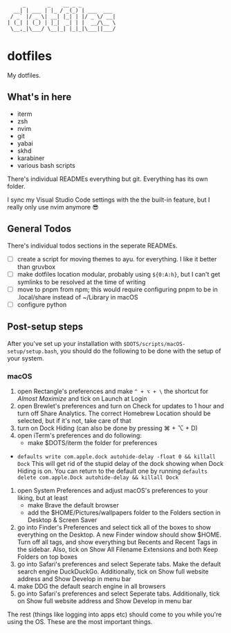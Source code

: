 ```text
     _       _    __ _ _
  __| | ___ | |_ / _(_) | ___  ___
 / _` |/ _ \| __| |_| | |/ _ \/ __|
| (_| | (_) | |_|  _| | |  __/\__ \
 \__,_|\___/ \__|_| |_|_|\___||___/
```

# dotfiles

My dotfiles.

## What's in here

- iterm
- zsh
- nvim
- git
- yabai
- skhd
- karabiner
- various bash scripts

There's individual READMEs everything but git. Everything has its own folder.

I sync my Visual Studio Code settings with the the built-in feature, but I really only use nvim anymore 😎

## General Todos

There's individual todos sections in the seperate READMEs.

- [ ] create a script for moving themes to ayu. for everything. I like it better than gruvbox
- [ ] make dotfiles location modular, probably using `${0:A:h}`, but I can't get symlinks to be resolved at the time of writing
- [ ] move to pnpm from npm; this would require configuring pnpm to be in .local/share instead of ~/Library in macOS
- [ ] configure python

## Post-setup steps

After you've set up your installation with `$DOTS/scripts/macOS-setup/setup.bash`, you should do the following to be done with the setup of your system.

### macOS

1. open Rectangle's preferences and make `^ + ⌥ + \` the shortcut for *Almost Maximize* and tick on Launch at Login
1. open Brewlet's preferences and turn on Check for updates to 1 hour and turn off Share Analytics. The correct Homebrew Location should be selected, but if it's not, take care of that
1. turn on Dock Hiding (can also be done by pressing ⌘ + ⌥ + D)
1. open iTerm's preferences and do following:
	- make $DOTS/iterm the folder for preferences
  - `defaults write com.apple.dock autohide-delay -float 0 && killall Dock`
    This will get rid of the stupid delay of the dock showing when Dock Hiding is on. You can return to the default one by running
    `defaults delete com.apple.Dock autohide-delay && killall Dock`
1. open System Preferences and adjust macOS's preferences to your liking, but at least 
	- make Brave the default browser
	- add the $HOME/Pictures/wallpapers folder to the Folders section in Desktop & Screen Saver
1. go into Finder's Preferences and select tick all of the boxes to show everything on the Desktop. A new Finder window should show $HOME. Turn off all tags, and show everything but Recents and Recent Tags in the sidebar. Also, tick on Show All Filename Extensions and both Keep Folders on top boxes
1. go into Safari's preferences and select Seperate tabs. Make the default search engine DuckDuckGo. Additionally, tick on Show full website address and Show Develop in menu bar
1. make DDG the default search engine in all browsers
1. go into Safari's preferences and select Seperate tabs. Additionally, tick on Show full website address and Show Develop in menu bar

The rest (things like logging into apps etc) should come to you while you're using the OS. These are the most important things.
